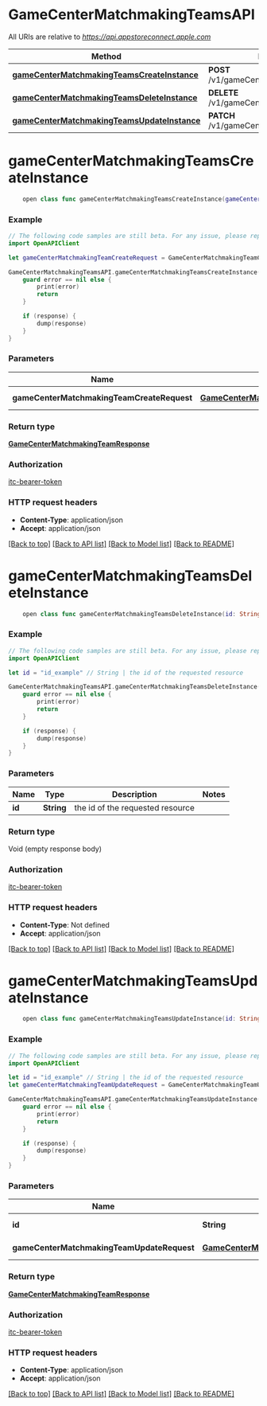# GameCenterMatchmakingTeamsAPI

All URIs are relative to *https://api.appstoreconnect.apple.com*

Method | HTTP request | Description
------------- | ------------- | -------------
[**gameCenterMatchmakingTeamsCreateInstance**](GameCenterMatchmakingTeamsAPI.md#gamecentermatchmakingteamscreateinstance) | **POST** /v1/gameCenterMatchmakingTeams | 
[**gameCenterMatchmakingTeamsDeleteInstance**](GameCenterMatchmakingTeamsAPI.md#gamecentermatchmakingteamsdeleteinstance) | **DELETE** /v1/gameCenterMatchmakingTeams/{id} | 
[**gameCenterMatchmakingTeamsUpdateInstance**](GameCenterMatchmakingTeamsAPI.md#gamecentermatchmakingteamsupdateinstance) | **PATCH** /v1/gameCenterMatchmakingTeams/{id} | 


# **gameCenterMatchmakingTeamsCreateInstance**
```swift
    open class func gameCenterMatchmakingTeamsCreateInstance(gameCenterMatchmakingTeamCreateRequest: GameCenterMatchmakingTeamCreateRequest, completion: @escaping (_ data: GameCenterMatchmakingTeamResponse?, _ error: Error?) -> Void)
```



### Example
```swift
// The following code samples are still beta. For any issue, please report via http://github.com/OpenAPITools/openapi-generator/issues/new
import OpenAPIClient

let gameCenterMatchmakingTeamCreateRequest = GameCenterMatchmakingTeamCreateRequest(data: GameCenterMatchmakingTeamCreateRequest_data(type: "type_example", attributes: GameCenterMatchmakingTeamCreateRequest_data_attributes(referenceName: "referenceName_example", minPlayers: 123, maxPlayers: 123), relationships: GameCenterMatchmakingRuleCreateRequest_data_relationships(ruleSet: GameCenterMatchmakingQueueCreateRequest_data_relationships_ruleSet(data: GameCenterMatchmakingQueue_relationships_ruleSet_data(type: "type_example", id: "id_example"))))) // GameCenterMatchmakingTeamCreateRequest | GameCenterMatchmakingTeam representation

GameCenterMatchmakingTeamsAPI.gameCenterMatchmakingTeamsCreateInstance(gameCenterMatchmakingTeamCreateRequest: gameCenterMatchmakingTeamCreateRequest) { (response, error) in
    guard error == nil else {
        print(error)
        return
    }

    if (response) {
        dump(response)
    }
}
```

### Parameters

Name | Type | Description  | Notes
------------- | ------------- | ------------- | -------------
 **gameCenterMatchmakingTeamCreateRequest** | [**GameCenterMatchmakingTeamCreateRequest**](GameCenterMatchmakingTeamCreateRequest.md) | GameCenterMatchmakingTeam representation | 

### Return type

[**GameCenterMatchmakingTeamResponse**](GameCenterMatchmakingTeamResponse.md)

### Authorization

[itc-bearer-token](../README.md#itc-bearer-token)

### HTTP request headers

 - **Content-Type**: application/json
 - **Accept**: application/json

[[Back to top]](#) [[Back to API list]](../README.md#documentation-for-api-endpoints) [[Back to Model list]](../README.md#documentation-for-models) [[Back to README]](../README.md)

# **gameCenterMatchmakingTeamsDeleteInstance**
```swift
    open class func gameCenterMatchmakingTeamsDeleteInstance(id: String, completion: @escaping (_ data: Void?, _ error: Error?) -> Void)
```



### Example
```swift
// The following code samples are still beta. For any issue, please report via http://github.com/OpenAPITools/openapi-generator/issues/new
import OpenAPIClient

let id = "id_example" // String | the id of the requested resource

GameCenterMatchmakingTeamsAPI.gameCenterMatchmakingTeamsDeleteInstance(id: id) { (response, error) in
    guard error == nil else {
        print(error)
        return
    }

    if (response) {
        dump(response)
    }
}
```

### Parameters

Name | Type | Description  | Notes
------------- | ------------- | ------------- | -------------
 **id** | **String** | the id of the requested resource | 

### Return type

Void (empty response body)

### Authorization

[itc-bearer-token](../README.md#itc-bearer-token)

### HTTP request headers

 - **Content-Type**: Not defined
 - **Accept**: application/json

[[Back to top]](#) [[Back to API list]](../README.md#documentation-for-api-endpoints) [[Back to Model list]](../README.md#documentation-for-models) [[Back to README]](../README.md)

# **gameCenterMatchmakingTeamsUpdateInstance**
```swift
    open class func gameCenterMatchmakingTeamsUpdateInstance(id: String, gameCenterMatchmakingTeamUpdateRequest: GameCenterMatchmakingTeamUpdateRequest, completion: @escaping (_ data: GameCenterMatchmakingTeamResponse?, _ error: Error?) -> Void)
```



### Example
```swift
// The following code samples are still beta. For any issue, please report via http://github.com/OpenAPITools/openapi-generator/issues/new
import OpenAPIClient

let id = "id_example" // String | the id of the requested resource
let gameCenterMatchmakingTeamUpdateRequest = GameCenterMatchmakingTeamUpdateRequest(data: GameCenterMatchmakingTeamUpdateRequest_data(type: "type_example", id: "id_example", attributes: GameCenterMatchmakingRuleSetUpdateRequest_data_attributes(minPlayers: 123, maxPlayers: 123))) // GameCenterMatchmakingTeamUpdateRequest | GameCenterMatchmakingTeam representation

GameCenterMatchmakingTeamsAPI.gameCenterMatchmakingTeamsUpdateInstance(id: id, gameCenterMatchmakingTeamUpdateRequest: gameCenterMatchmakingTeamUpdateRequest) { (response, error) in
    guard error == nil else {
        print(error)
        return
    }

    if (response) {
        dump(response)
    }
}
```

### Parameters

Name | Type | Description  | Notes
------------- | ------------- | ------------- | -------------
 **id** | **String** | the id of the requested resource | 
 **gameCenterMatchmakingTeamUpdateRequest** | [**GameCenterMatchmakingTeamUpdateRequest**](GameCenterMatchmakingTeamUpdateRequest.md) | GameCenterMatchmakingTeam representation | 

### Return type

[**GameCenterMatchmakingTeamResponse**](GameCenterMatchmakingTeamResponse.md)

### Authorization

[itc-bearer-token](../README.md#itc-bearer-token)

### HTTP request headers

 - **Content-Type**: application/json
 - **Accept**: application/json

[[Back to top]](#) [[Back to API list]](../README.md#documentation-for-api-endpoints) [[Back to Model list]](../README.md#documentation-for-models) [[Back to README]](../README.md)

